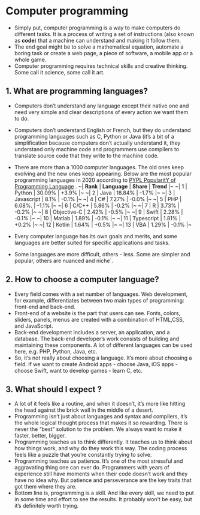 # Computer programming
* Simply put, computer programming is a way to make computers do different tasks. It is a process of writing a set of instructions (also known as **code**) that a machine can understand and making it follow them.
* The end goal might be to solve a mathematical equation, automate a boring task or create a web page, a piece of software, a mobile app or a whole game.
* Computer programming requires technical skills and creative thinking. Some call it science, some call it art.

## 1. What are programming languages?
* Computers don’t understand any language except their native one and need very simple and clear descriptions of every action we want them to do.
* Computers don’t understand English or French, but they do understand programming languages such as C, Python or Java (it’s a bit of a simplification because computers don’t actually understand it, they understand only machine code and programmers use compilers to translate source code that they write to the machine code.
* There are more than a 1000 computer languages. The old ones keep evolving and the new ones keep appearing. Below are the most popular programming languages in 2020 according to  [PYPL PopularitY of Programming Language](http://pypl.github.io/PYPL.html) .
~| **Rank** |  **Language** | **Share** | **Trend** |~
~| 1		      | Python		     |	30.09%    | +3.9%	      |~
~| 2		      | Java		     |	18.84%    | -1.7%	      |~
~| 3		      | Javascript	     |	8.1%    	  | -0.1%	      |~
~| 4		      | C#			     |  7.27%   	  | -0.0%	      |~
~| 5		      | PHP			     |	6.08%.      | -1.1%	      |~
~| 6		      | C/C++		     |	5.86%       | -0.2%	      |~
~| 7		      | R			     |	3.73%       | -0.2%	      |~
~| 8		      | Objective-C	     |	2.42%       |  -0.5%	      |~
~| 9		      | Swift		     |	2.28%       | -0.1%	      |~
~| 10	      | Matlab		     |	1.89%       |  -0.1%	      |~
~| 11	      | Typescript	     |	1.81%       | +0.2%	      |~
~| 12	      | Kotlin		     |	1.64%       | +0.5%	      |~
~| 13	      | VBA			     |	1.29%       | -0.1%	      |~

* Every computer language has its own goals and merits, and some languages are better suited for specific applications and tasks.
* Some languages are more difficult, others - less. Some are simpler and popular, others are nuanced and niche´.

## 2. How to choose a computer language?
* Every field comes with a set number of languages. Web development, for example, differentiates between two main types of programming: front-end and back-end.
* Front-end of a website is the part that users can see. Fonts, colors, sliders, panels, menus are created with a combination of HTML,CSS, and JavaScript.
* Back-end development includes a server, an application, and a database. The back-end developer’s work consists of building and maintaining these components. A lot of different languages can be used here, e.g. PHP, Python, Java, etc.
* So, it’s not really about choosing a language. It’s more about choosing a field. If we want to create Android apps - choose Java, iOS apps - choose Swift, want to develop games - learn C, etc.

## 3. What should I expect ?
* A lot of it feels like a routine, and when it doesn’t, it’s more like hitting the head against the brick wall in the middle of a desert. 
* Programming isn’t just about languages and syntax and compilers, it’s the whole logical thought process that makes it so rewarding. There is never the “best” solution to the problem. We always want to make it faster, better, bigger.
* Programming teaches us to think differently. It teaches us to think about how things work, and why do they work this way. The coding process feels like a puzzle that you’re constantly trying to solve.
* Programming teaches us patience. It’s one of the most stressful and aggravating thing one can ever do. Programmers with years of experience still have moments when their code doesn’t work and they have no idea why. But patience and perseverance are the key traits that got them where they are.
* Bottom line is, programming is a skill. And like every skill, we need to put in some time and effort to see the results. It probably won’t be easy, but it’s definitely worth trying.
